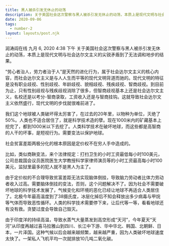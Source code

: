 ```yaml
---
title: 黑人被杀引发无休止的动荡
description: 关于美国社会这次警察与黑人被杀引发无休止的动荡，本质上是现代文明与社会达尔文主义的尖锐矛盾到了无法调和地步的结果。
date: 2020-09-06
tags:
  - number-2
layout: layouts/post.njk
---
```



润涛阎在线
 九月 6, 2020 4:38 下午
关于美国社会这次警察与黑人被杀引发无休止的动荡，本质上是现代文明与社会达尔文主义的尖锐矛盾到了无法调和地步的结果。

“劳心者治人，劳力者治于人”是天然的进化行为，属于社会达尔文主义的核心内容，而社会达尔文主义是与人人生而平等的现代文明背道而驰的。现代文明的特征是没有职业歧视、性别歧视、年龄歧视、貌相歧视、残疾歧视、智商歧视。到目前为止，只有性别歧视与残疾歧视消除了很多，但智商歧视基本上还是社会达尔文主义，名校还是以考分-智商录取，工资收入还是与智商挂钩。这就导致社会达尔文主义依然盛行，现代文明的步伐就很难前进了。

我们这个地球被人类破坏得太厉害了，在过去的20年里，以物种为单位，灭绝了50%。人类也不适合居住了，就是科学技术造的孽。现在1000米内的矿藏基本上挖完了，都到1000米以下去挖了。人类科学技术在破坏地球，而这些都是高智商的人干的坏事，是短视行为。需要变法以保护地球。

社会贫富差距两极分化的根本原因是定价权不在穷人手中造成的。

比如，类似商鞅变法，来个法律规定：打扫卫生的小时工资最低每小时100美元，公司总裁国会议员医院医生大学教授科学家律师演员等的小时工资最高每小时100美元，监狱里最多的犯人就不是黑人为主了。

由于定价权的不合理导致贫富差距无法实现脑体倒挂，导致脑力劳动者比体力劳动者收入过高。需要脑体倒挂的变法，否则，这个问题解决不了。因为社会不需要破坏地球的科学技术发展了，气候变化和环境的恶化已经让地球不再适合人类居住了。北极今年最高温度到了38摄氏度，冰层化掉后不知会释放出多少病毒与甲烷等气体而导致恶性循环。人类的科学技术需要停下来，让后代等一等，看看地球还有没有救。贪婪过度会导致自己毁灭。

由于印度洋的持续高温，导致水蒸气大量蒸发到高空形成“天河”，今年夏天“天河”从印度再越过喜马拉雅山到四川、长江中下游、华中华北、韩国、北朝鲜、日本，一片泽国。这种气候以后会越来越频繁，越来越严重，因为人类破坏地球速度太快了。一架私人飞机平均一次就排放10几吨二氧化碳。
